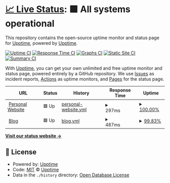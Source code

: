 # [📈 Live Status](https://upptime.github.io/upptime): <!--live status--> **🟩 All systems operational**

This repository contains the open-source uptime monitor and status page for [Upptime](https://upptime.js.org), powered by [Upptime](https://github.com/upptime/upptime).

[![Uptime CI](https://github.com/mikechernev/uptime-checks/workflows/Uptime%20CI/badge.svg)](https://github.com/mikechernev/uptime-checks/actions?query=workflow%3A%22Uptime+CI%22)
[![Response Time CI](https://github.com/mikechernev/uptime-checks/workflows/Response%20Time%20CI/badge.svg)](https://github.com/mikechernev/uptime-checks/actions?query=workflow%3A%22Response+Time+CI%22)
[![Graphs CI](https://github.com/mikechernev/uptime-checks/workflows/Graphs%20CI/badge.svg)](https://github.com/mikechernev/uptime-checks/actions?query=workflow%3A%22Graphs+CI%22)
[![Static Site CI](https://github.com/mikechernev/uptime-checks/workflows/Static%20Site%20CI/badge.svg)](https://github.com/mikechernev/uptime-checks/actions?query=workflow%3A%22Static+Site+CI%22)
[![Summary CI](https://github.com/mikechernev/uptime-checks/workflows/Summary%20CI/badge.svg)](https://github.com/mikechernev/uptime-checks/actions?query=workflow%3A%22Summary+CI%22)

With [Upptime](https://upptime.js.org), you can get your own unlimited and free uptime monitor and status page, powered entirely by a GitHub repository. We use [Issues](https://github.com/upptime/upptime/issues) as incident reports, [Actions](https://github.com/upptime/upptime/actions) as uptime monitors, and [Pages](https://upptime.github.io/upptime) for the status page.

<!--start: status pages-->
<!-- This summary is generated by Upptime (https://github.com/upptime/upptime) -->
<!-- Do not edit this manually, your changes will be overwritten -->
<!-- prettier-ignore -->
| URL | Status | History | Response Time | Uptime |
| --- | ------ | ------- | ------------- | ------ |
| <img alt="" src="https://favicons.githubusercontent.com/www.mikechernev.com" height="13"> [Personal Website](https://www.mikechernev.com) | 🟩 Up | [personal-website.yml](https://github.com/mikechernev/uptime-checks/commits/HEAD/history/personal-website.yml) | <details><summary><img alt="Response time graph" src="./graphs/personal-website/response-time-week.png" height="20"> 297ms</summary><br><a href="https://upptime.github.io/upptime/history/personal-website"><img alt="Response time 190" src="https://img.shields.io/endpoint?url=https%3A%2F%2Fraw.githubusercontent.com%2Fmikechernev%2Fuptime-checks%2FHEAD%2Fapi%2Fpersonal-website%2Fresponse-time.json"></a><br><a href="https://upptime.github.io/upptime/history/personal-website"><img alt="24-hour response time 166" src="https://img.shields.io/endpoint?url=https%3A%2F%2Fraw.githubusercontent.com%2Fmikechernev%2Fuptime-checks%2FHEAD%2Fapi%2Fpersonal-website%2Fresponse-time-day.json"></a><br><a href="https://upptime.github.io/upptime/history/personal-website"><img alt="7-day response time 297" src="https://img.shields.io/endpoint?url=https%3A%2F%2Fraw.githubusercontent.com%2Fmikechernev%2Fuptime-checks%2FHEAD%2Fapi%2Fpersonal-website%2Fresponse-time-week.json"></a><br><a href="https://upptime.github.io/upptime/history/personal-website"><img alt="30-day response time 212" src="https://img.shields.io/endpoint?url=https%3A%2F%2Fraw.githubusercontent.com%2Fmikechernev%2Fuptime-checks%2FHEAD%2Fapi%2Fpersonal-website%2Fresponse-time-month.json"></a><br><a href="https://upptime.github.io/upptime/history/personal-website"><img alt="1-year response time 190" src="https://img.shields.io/endpoint?url=https%3A%2F%2Fraw.githubusercontent.com%2Fmikechernev%2Fuptime-checks%2FHEAD%2Fapi%2Fpersonal-website%2Fresponse-time-year.json"></a></details> | <details><summary><a href="https://upptime.github.io/upptime/history/personal-website">100.00%</a></summary><a href="https://upptime.github.io/upptime/history/personal-website"><img alt="All-time uptime 96.79%" src="https://img.shields.io/endpoint?url=https%3A%2F%2Fraw.githubusercontent.com%2Fmikechernev%2Fuptime-checks%2FHEAD%2Fapi%2Fpersonal-website%2Fuptime.json"></a><br><a href="https://upptime.github.io/upptime/history/personal-website"><img alt="24-hour uptime 100.00%" src="https://img.shields.io/endpoint?url=https%3A%2F%2Fraw.githubusercontent.com%2Fmikechernev%2Fuptime-checks%2FHEAD%2Fapi%2Fpersonal-website%2Fuptime-day.json"></a><br><a href="https://upptime.github.io/upptime/history/personal-website"><img alt="7-day uptime 100.00%" src="https://img.shields.io/endpoint?url=https%3A%2F%2Fraw.githubusercontent.com%2Fmikechernev%2Fuptime-checks%2FHEAD%2Fapi%2Fpersonal-website%2Fuptime-week.json"></a><br><a href="https://upptime.github.io/upptime/history/personal-website"><img alt="30-day uptime 100.00%" src="https://img.shields.io/endpoint?url=https%3A%2F%2Fraw.githubusercontent.com%2Fmikechernev%2Fuptime-checks%2FHEAD%2Fapi%2Fpersonal-website%2Fuptime-month.json"></a><br><a href="https://upptime.github.io/upptime/history/personal-website"><img alt="1-year uptime 95.68%" src="https://img.shields.io/endpoint?url=https%3A%2F%2Fraw.githubusercontent.com%2Fmikechernev%2Fuptime-checks%2FHEAD%2Fapi%2Fpersonal-website%2Fuptime-year.json"></a></details>
| <img alt="" src="https://favicons.githubusercontent.com/geekyplatypus.com" height="13"> [Blog](http://geekyplatypus.com/) | 🟩 Up | [blog.yml](https://github.com/mikechernev/uptime-checks/commits/HEAD/history/blog.yml) | <details><summary><img alt="Response time graph" src="./graphs/blog/response-time-week.png" height="20"> 487ms</summary><br><a href="https://upptime.github.io/upptime/history/blog"><img alt="Response time 466" src="https://img.shields.io/endpoint?url=https%3A%2F%2Fraw.githubusercontent.com%2Fmikechernev%2Fuptime-checks%2FHEAD%2Fapi%2Fblog%2Fresponse-time.json"></a><br><a href="https://upptime.github.io/upptime/history/blog"><img alt="24-hour response time 381" src="https://img.shields.io/endpoint?url=https%3A%2F%2Fraw.githubusercontent.com%2Fmikechernev%2Fuptime-checks%2FHEAD%2Fapi%2Fblog%2Fresponse-time-day.json"></a><br><a href="https://upptime.github.io/upptime/history/blog"><img alt="7-day response time 487" src="https://img.shields.io/endpoint?url=https%3A%2F%2Fraw.githubusercontent.com%2Fmikechernev%2Fuptime-checks%2FHEAD%2Fapi%2Fblog%2Fresponse-time-week.json"></a><br><a href="https://upptime.github.io/upptime/history/blog"><img alt="30-day response time 442" src="https://img.shields.io/endpoint?url=https%3A%2F%2Fraw.githubusercontent.com%2Fmikechernev%2Fuptime-checks%2FHEAD%2Fapi%2Fblog%2Fresponse-time-month.json"></a><br><a href="https://upptime.github.io/upptime/history/blog"><img alt="1-year response time 460" src="https://img.shields.io/endpoint?url=https%3A%2F%2Fraw.githubusercontent.com%2Fmikechernev%2Fuptime-checks%2FHEAD%2Fapi%2Fblog%2Fresponse-time-year.json"></a></details> | <details><summary><a href="https://upptime.github.io/upptime/history/blog">99.83%</a></summary><a href="https://upptime.github.io/upptime/history/blog"><img alt="All-time uptime 99.78%" src="https://img.shields.io/endpoint?url=https%3A%2F%2Fraw.githubusercontent.com%2Fmikechernev%2Fuptime-checks%2FHEAD%2Fapi%2Fblog%2Fuptime.json"></a><br><a href="https://upptime.github.io/upptime/history/blog"><img alt="24-hour uptime 100.00%" src="https://img.shields.io/endpoint?url=https%3A%2F%2Fraw.githubusercontent.com%2Fmikechernev%2Fuptime-checks%2FHEAD%2Fapi%2Fblog%2Fuptime-day.json"></a><br><a href="https://upptime.github.io/upptime/history/blog"><img alt="7-day uptime 99.83%" src="https://img.shields.io/endpoint?url=https%3A%2F%2Fraw.githubusercontent.com%2Fmikechernev%2Fuptime-checks%2FHEAD%2Fapi%2Fblog%2Fuptime-week.json"></a><br><a href="https://upptime.github.io/upptime/history/blog"><img alt="30-day uptime 99.96%" src="https://img.shields.io/endpoint?url=https%3A%2F%2Fraw.githubusercontent.com%2Fmikechernev%2Fuptime-checks%2FHEAD%2Fapi%2Fblog%2Fuptime-month.json"></a><br><a href="https://upptime.github.io/upptime/history/blog"><img alt="1-year uptime 99.98%" src="https://img.shields.io/endpoint?url=https%3A%2F%2Fraw.githubusercontent.com%2Fmikechernev%2Fuptime-checks%2FHEAD%2Fapi%2Fblog%2Fuptime-year.json"></a></details>

<!--end: status pages-->

[**Visit our status website →**](https://upptime.github.io/upptime)

## 📄 License

- Powered by: [Upptime](https://github.com/upptime/upptime)
- Code: [MIT](./LICENSE) © [Upptime](https://upptime.js.org)
- Data in the `./history` directory: [Open Database License](https://opendatacommons.org/licenses/odbl/1-0/)
